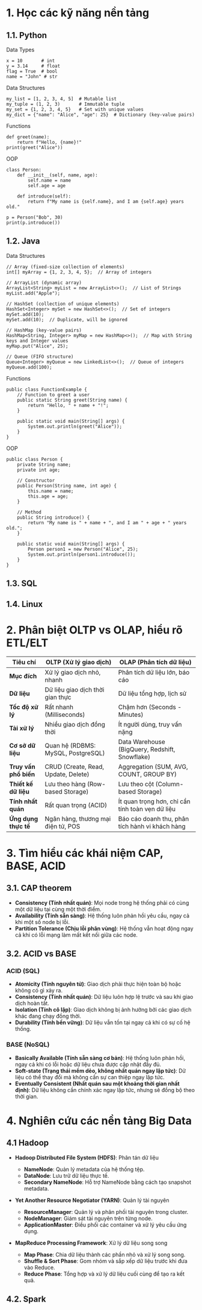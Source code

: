 # **1. Học các kỹ năng nền tảng**
## 1.1. Python
Data Types
```
x = 10       # int
y = 3.14     # float
flag = True  # bool
name = "John" # str
```

Data Structures
```
my_list = [1, 2, 3, 4, 5]  # Mutable list
my_tuple = (1, 2, 3)       # Immutable tuple
my_set = {1, 2, 3, 4, 5}   # Set with unique values
my_dict = {"name": "Alice", "age": 25}  # Dictionary (key-value pairs)
```

Functions
```
def greet(name):
    return f"Hello, {name}!"
print(greet("Alice"))
```

OOP
```
class Person:
    def __init__(self, name, age):
        self.name = name
        self.age = age
    
    def introduce(self):
        return f"My name is {self.name}, and I am {self.age} years old."

p = Person("Bob", 30)
print(p.introduce())
```

## 1.2. Java
Data Structures
```
// Array (fixed-size collection of elements)
int[] myArray = {1, 2, 3, 4, 5};  // Array of integers

// ArrayList (dynamic array)
ArrayList<String> myList = new ArrayList<>();  // List of Strings
myList.add("Apple");

// HashSet (collection of unique elements)
HashSet<Integer> mySet = new HashSet<>();  // Set of integers
mySet.add(10);
mySet.add(10);  // Duplicate, will be ignored

// HashMap (key-value pairs)
HashMap<String, Integer> myMap = new HashMap<>();  // Map with String keys and Integer values
myMap.put("Alice", 25);

// Queue (FIFO structure)
Queue<Integer> myQueue = new LinkedList<>();  // Queue of integers
myQueue.add(100);
```

Functions
```
public class FunctionExample {
    // Function to greet a user
    public static String greet(String name) {
        return "Hello, " + name + "!";
    }

    public static void main(String[] args) {
        System.out.println(greet("Alice"));
    }
}
```

OOP
```
public class Person {
    private String name;
    private int age;

    // Constructor
    public Person(String name, int age) {
        this.name = name;
        this.age = age;
    }

    // Method
    public String introduce() {
        return "My name is " + name + ", and I am " + age + " years old.";
    }

    public static void main(String[] args) {
        Person person1 = new Person("Alice", 25);
        System.out.println(person1.introduce());
    }
}
```
## 1.3. SQL

## 1.4. Linux
# **2. Phân biệt OLTP vs OLAP, hiểu rõ ETL/ELT**

| Tiêu chí              | OLTP (Xử lý giao dịch)          | OLAP (Phân tích dữ liệu)       |
|----------------------|--------------------------------|--------------------------------|
| **Mục đích**         | Xử lý giao dịch nhỏ, nhanh      | Phân tích dữ liệu lớn, báo cáo |
| **Dữ liệu**          | Dữ liệu giao dịch thời gian thực | Dữ liệu tổng hợp, lịch sử     |
| **Tốc độ xử lý**     | Rất nhanh (Milliseconds)       | Chậm hơn (Seconds - Minutes)  |
| **Tải xử lý**        | Nhiều giao dịch đồng thời      | Ít người dùng, truy vấn nặng  |
| **Cơ sở dữ liệu**    | Quan hệ (RDBMS: MySQL, PostgreSQL) | Data Warehouse (BigQuery, Redshift, Snowflake) |
| **Truy vấn phổ biến** | CRUD (Create, Read, Update, Delete) | Aggregation (SUM, AVG, COUNT, GROUP BY) |
| **Thiết kế dữ liệu**  | Lưu theo hàng (Row-based Storage) | Lưu theo cột (Column-based Storage) |
| **Tính nhất quán**   | Rất quan trọng (ACID)         | Ít quan trọng hơn, chỉ cần tính toàn vẹn dữ liệu |
| **Ứng dụng thực tế** | Ngân hàng, thương mại điện tử, POS | Báo cáo doanh thu, phân tích hành vi khách hàng |


# **3. Tìm hiểu các khái niệm CAP, BASE, ACID**
## 3.1. CAP theorem
- **Consistency (Tính nhất quán)**: Mọi node trong hệ thống phải có cùng một dữ liệu tại cùng một thời điểm.
- **Availability (Tính sẵn sàng)**: Hệ thống luôn phản hồi yêu cầu, ngay cả khi một số node bị lỗi.
- **Partition Tolerance (Chịu lỗi phân vùng)**: Hệ thống vẫn hoạt động ngay cả khi có lỗi mạng làm mất kết nối giữa các node.

## 3.2. ACID vs BASE
### ACID (SQL)
- **Atomicity (Tính nguyên tử)**: Giao dịch phải thực hiện toàn bộ hoặc không có gì xảy ra.
- **Consistency (Tính nhất quán)**: Dữ liệu luôn hợp lệ trước và sau khi giao dịch hoàn tất.
- **Isolation (Tính cô lập)**: Giao dịch không bị ảnh hưởng bởi các giao dịch khác đang chạy đồng thời.
- **Durability (Tính bền vững)**: Dữ liệu vẫn tồn tại ngay cả khi có sự cố hệ thống.

### BASE (NoSQL)
- **Basically Available (Tính sẵn sàng cơ bản)**: Hệ thống luôn phản hồi, ngay cả khi có lỗi hoặc dữ liệu chưa được cập nhật đầy đủ.
- **Soft-state (Trạng thái mềm dẻo, không nhất quán ngay lập tức)**: Dữ liệu có thể thay đổi mà không cần sự can thiệp ngay lập tức.
- **Eventually Consistent (Nhất quán sau một khoảng thời gian nhất định)**: Dữ liệu không cần chính xác ngay lập tức, nhưng sẽ đồng bộ theo thời gian.

# **4. Nghiên cứu các nền tảng Big Data**
## 4.1 Hadoop
- **Hadoop Distributed File System (HDFS)**: Phân tán dữ liệu  
    - **NameNode**: Quản lý metadata của hệ thống tệp.  
    - **DataNode**: Lưu trữ dữ liệu thực tế.  
    - **Secondary NameNode**: Hỗ trợ NameNode bằng cách tạo snapshot metadata.  

- **Yet Another Resource Negotiator (YARN)**: Quản lý tài nguyên  
    - **ResourceManager**: Quản lý và phân phối tài nguyên trong cluster.  
    - **NodeManager**: Giám sát tài nguyên trên từng node.  
    - **ApplicationMaster**: Điều phối các container và xử lý yêu cầu ứng dụng.  

- **MapReduce Processing Framework**: Xử lý dữ liệu song song  
    - **Map Phase**: Chia dữ liệu thành các phần nhỏ và xử lý song song.  
    - **Shuffle & Sort Phase**: Gom nhóm và sắp xếp dữ liệu trước khi đưa vào Reduce.  
    - **Reduce Phase**: Tổng hợp và xử lý dữ liệu cuối cùng để tạo ra kết quả.  

## 4.2. Spark


